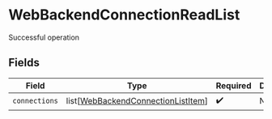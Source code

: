 # WebBackendConnectionReadList

Successful operation


## Fields

| Field                                                                                     | Type                                                                                      | Required                                                                                  | Description                                                                               |
| ----------------------------------------------------------------------------------------- | ----------------------------------------------------------------------------------------- | ----------------------------------------------------------------------------------------- | ----------------------------------------------------------------------------------------- |
| `connections`                                                                             | list[[WebBackendConnectionListItem](../../models/shared/webbackendconnectionlistitem.md)] | :heavy_check_mark:                                                                        | N/A                                                                                       |